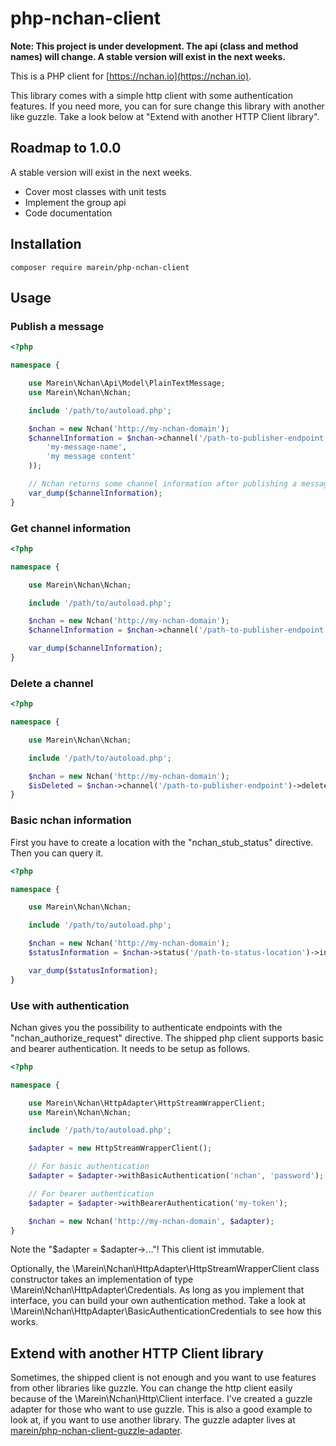 # php-nchan-client

__Note: This project is under development. The api (class and method names) will change. A stable version will exist
in the next weeks.__

This is a PHP client for [https://nchan.io](https://nchan.io).

This library comes with a simple http client with some authentication features. If you need more, you can for sure
change this library with another like guzzle. Take a look below at "Extend with another HTTP Client library".

## Roadmap to 1.0.0

A stable version will exist in the next weeks.

* Cover most classes with unit tests
* Implement the group api
* Code documentation

## Installation

```
composer require marein/php-nchan-client
```

## Usage

### Publish a message

```php
<?php

namespace {

    use Marein\Nchan\Api\Model\PlainTextMessage;
    use Marein\Nchan\Nchan;

    include '/path/to/autoload.php';

    $nchan = new Nchan('http://my-nchan-domain');  
    $channelInformation = $nchan->channel('/path-to-publisher-endpoint')->publish(new PlainTextMessage(
        'my-message-name',
        'my message content'
    ));

    // Nchan returns some channel information after publishing a message.
    var_dump($channelInformation);
}
```

### Get channel information

```php
<?php

namespace {

    use Marein\Nchan\Nchan;

    include '/path/to/autoload.php';

    $nchan = new Nchan('http://my-nchan-domain');
    $channelInformation = $nchan->channel('/path-to-publisher-endpoint')->information();

    var_dump($channelInformation);
}
```

### Delete a channel

```php
<?php

namespace {

    use Marein\Nchan\Nchan;

    include '/path/to/autoload.php';

    $nchan = new Nchan('http://my-nchan-domain');
    $isDeleted = $nchan->channel('/path-to-publisher-endpoint')->delete();
}
```

### Basic nchan information

First you have to create a location with the "nchan_stub_status" directive. Then you can query it.

```php
<?php

namespace {

    use Marein\Nchan\Nchan;

    include '/path/to/autoload.php';

    $nchan = new Nchan('http://my-nchan-domain');
    $statusInformation = $nchan->status('/path-to-status-location')->information();

    var_dump($statusInformation);
}
```

### Use with authentication

Nchan gives you the possibility to authenticate endpoints with the "nchan_authorize_request" directive.
The shipped php client supports basic and bearer authentication. It needs to be setup as follows.

```php
<?php

namespace {

    use Marein\Nchan\HttpAdapter\HttpStreamWrapperClient;
    use Marein\Nchan\Nchan;

    include '/path/to/autoload.php';

    $adapter = new HttpStreamWrapperClient();

    // For basic authentication
    $adapter = $adapter->withBasicAuthentication('nchan', 'password');

    // For bearer authentication
    $adapter = $adapter->withBearerAuthentication('my-token');

    $nchan = new Nchan('http://my-nchan-domain', $adapter);
}
```

Note the "$adapter = $adapter->..."! This client ist immutable.

Optionally, the \Marein\Nchan\HttpAdapter\HttpStreamWrapperClient class constructor takes an implementation of type
\Marein\Nchan\HttpAdapter\Credentials. As long as you implement that interface, you can build your own authentication
method. Take a look at \Marein\Nchan\HttpAdapter\BasicAuthenticationCredentials to see how this works.

## Extend with another HTTP Client library

Sometimes, the shipped client is not enough and you want to use features from other libraries like guzzle.
You can change the http client easily because of the \Marein\Nchan\Http\Client interface. I've created a guzzle adapter
for those who want to use guzzle. This is also a good example to look at, if you want to use another library. The
guzzle adapter lives at
[marein/php-nchan-client-guzzle-adapter](https://github.com/marein/php-nchan-client-guzzle-adapter).